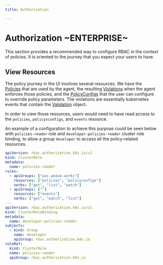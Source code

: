 ```yaml
---
title: Authorization

---
```




# Authorization ~ENTERPRISE~

This section provides a recommended way to configure RBAC in the context of policies. It is oriented to the journey
that you expect your users to have.

## View Resources

The policy journey in the UI involves several resources. We have the [Policies](./policy.md) that are used by the agent, the resulting [Violations](./getting-started.md) when the agent enforces those policies, and the [PolicyConfigs](./policy-configuration.md) that the user can configure to override policy parameters.
The violations are essentially kubernetes events that contain the [Validation](./policy.md#policy-validation) object.

In order to view those resources, users would need to have read access to the `policies`, `policysconfigs`, and `events` resource.

An example of a configuration to achieve this purpose could be seen below with `policies-reader` role and `developer-policies-reader`
cluster role binding, to allow a group `developer` to access all the policy-related resources.

```yaml
apiVersion: rbac.authorization.k8s.io/v1
kind: ClusterRole
metadata:
  name: policies-reader
rules:
  - apiGroups: ["pac.weave.works"]
    resources: ["policies", "policyconfigs"]
    verbs: ["get", "list", "watch"]
  - apiGroups: [""]
    resources: ["events"]
    verbs: ["get", "watch", "list"]
---
apiVersion: rbac.authorization.k8s.io/v1
kind: ClusterRoleBinding
metadata:
  name: developer-policies-reader
subjects:
  - kind: Group
    name: developer
    apiGroup: rbac.authorization.k8s.io
roleRef:
  kind: ClusterRole
  name: policies-reader
  apiGroup: rbac.authorization.k8s.io
```
